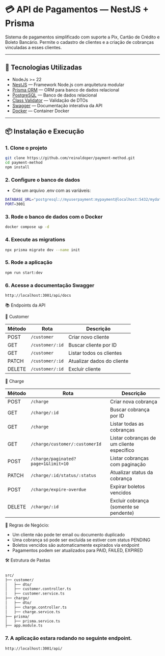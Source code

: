 # 💳 API de Pagamentos — NestJS + Prisma

Sistema de pagamentos simplificado com suporte a Pix, Cartão de Crédito e Boleto Bancário. Permite o cadastro de clientes e a criação de cobranças vinculadas a esses clientes.

---

## 🚀 Tecnologias Utilizadas

- NodeJs >= 22
- [NestJS](https://nestjs.com/) — Framework Node.js com arquitetura modular
- [Prisma ORM](https://www.prisma.io/) — ORM para banco de dados relacional
- [PostgreSQL](https://www.postgresql.org/) — Banco de dados relacional
- [Class Validator](https://github.com/typestack/class-validator) — Validação de DTOs
- [Swagger](https://swagger.io/) — Documentação interativa da API
- [Docker](https://www.docker.com/) — Container Docker

---

## 📦 Instalação e Execução

### 1. Clone o projeto

```bash
git clone https://github.com/reinaldoper/payment-method.git
cd payment-method
npm install
```

### 2. Configure o banco de dados

- Crie um arquivo .env com as variáveis:

```bash
DATABASE_URL="postgresql://myuserpayment:mypayment@localhost:5432/mydatabase?schema=public"
PORT=3001
```

### 3. Rode o banco de dados com o Docker

```bash
docker compose up -d
```

### 4. Execute as migrations

```bash
npx prisma migrate dev --name init
```

### 5. Rode a aplicação

```bash
npm run start:dev
```

### 6. Acesse a documentação Swagger

```bash
http://localhost:3001/api/docs
```

📚 Endpoints da API


🔹 Customer

| Método | Rota            | Descrição                     |
|--------|------------------|-------------------------------|
| POST   | `/customer`      | Criar novo cliente            |
| GET    | `/customer/:id`  | Buscar cliente por ID         |
| GET    | `/customer`      | Listar todos os clientes      |
| PATCH  | `/customer/:id`  | Atualizar dados do cliente    |
| DELETE | `/customer/:id`  | Excluir cliente               |


🔹 Charge


| Método | Rota                                           | Descrição                                 |
|--------|------------------------------------------------|--------------------------------------------|
| POST   | `/charge`                                      | Criar nova cobrança                        |
| GET    | `/charge/:id`                                  | Buscar cobrança por ID                     |
| GET    | `/charge`                                      | Listar todas as cobranças                  |
| GET    | `/charge/customer/:customerId`                 | Listar cobranças de um cliente específico  |
| POST    | `/charge/paginated?page=1&limit=10`            | Listar cobranças com paginação             |
| PATCH  | `/charge/:id/status/:status`                   | Atualizar status da cobrança               |
| POST   | `/charge/expire-overdue`                       | Expirar boletos vencidos                   |
| DELETE | `/charge/:id`                                  | Excluir cobrança (somente se pendente)     |



🧠 Regras de Negócio:

- Um cliente não pode ter email ou documento duplicado
- Uma cobrança só pode ser excluída se estiver com status PENDING
- Boletos vencidos são automaticamente expirados via endpoint
- Pagamentos podem ser atualizados para PAID, FAILED, EXPIRED


🛠️ Estrutura de Pastas

```bash

src/
├── customer/
│   ├── dto/
│   ├── customer.controller.ts
│   ├── customer.service.ts
├── charge/
│   ├── dto/
│   ├── charge.controller.ts
│   ├── charge.service.ts
├── prisma/
│   ├── prisma.service.ts
├── app.module.ts

```

### 7. A aplicação estara rodando no seguinte endpoint.

```bash
http://localhost:3001/api/

```
